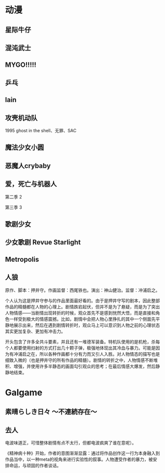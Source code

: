 

# 动漫

## 星际牛仔
## 混沌武士
## MYGO!!!!!
## 乒乓
## lain
## 攻壳机动队
1995 ghost in the shell、无罪、SAC
## 魔法少女小圆
## 恶魔人crybaby
## 爱，死亡与机器人

第二季 2

第三季 3

## 歌剧少女
## 少女歌剧 Revue Starlight
## Metropolis

## 人狼
原作、脚本：押井守。作画监督：西尾铁也。演出：神山健治。监督：冲浦启之。

个人认为这是押井守参与的作品里面最好看的。由于是押井守写的剧本，因此整部作品的精髓都在人物的心理上。剧情跌宕起伏，但并不是为了悬疑，而是为了突出人物情感——当剧情出现转折的时候，观众首先不是感到恍然大悟，而是直接和角色一样受到极大的情感震撼。比如，剧情中会把人物心里挣扎的其中一个侧面先平静地展示出来，然后在遇到剧情转折时，观众马上可以意识到人物之前的心理状态其实更加复杂、更加有冲击力。

开头包含了许多全共斗要素，并且还有一堆德军装备。特机队使用的是机枪，杀每个人都要使用扫射的方式打出几十颗子弹，极强地体现出其冷血与暴力。可能是因为有冲浦启之在，所以各种作画都十分有力而又引人入胜。对人物情态的描写也是细致入微的（也是押井守的所有作品的精髓）。剧情的转折之中，人物情感不断堆积、增强，并使用许多半静态的画面勾引观众的思考；在最后情感大爆发，然后静静地结束。
# Galgame

## 素晴らしき日々 ～不連続存在～
## 去人
电波味道正，可惜整体剧情有点不太行，但都电波疯爽了谁在意呢）。

《精神病十种》开始，作者的意图渐渐显露：通过将作品创作这一行为本身融入到作品当中，以一种meta的视角来进行实验性的叙事。人物遭受作者的暴力，被安排命运，与顽固的作者谈话。










